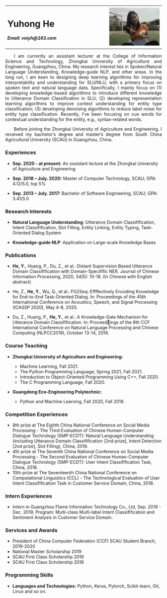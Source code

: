 

<style>
  table div p{font-size=20pt;}
  table td{margin: auto}
	div p{
    		text-indent: 2em;
  }
</style>
<table border="0" class="info">
  <tr>
    <td width="65%">
      <h1>Yuhong He</h1>
      <div>
        <h5>Email: voiyh@163.com</h5>
      </div>
    </td>
    <td width="35%">
      <img src="./hyhong.jpg" width="100%">
    </td>
  </tr>
</table>
  <div align="justify"> 
    <p>I am currently an assistant lecturer at the College of Information Science and Technology, Zhongkai University of Agriculture and Engineering, Guangzhou, China. My research interest lies in Spoken/Natural Language Understanding, Knowledge-guide NLP, and other areas.  In the long run, I am keen to designing deep learning algorithms for improving interpretability and understanding for SLU/NLU, with a primary focus on spoken text and natural language data. Specifically, I mainly focus on (1) developing knowledge-based algorithms to introduce different knowledge to Utterance Domain Classification in SLU; (2) developing representation learning algorithms to improve context understanding for entity type classification; (3)  developing denoising algorithms to reduce label noise for entity type classification. Recently, I've been focusing on cue words for contextual understanding for the entity, e.g., syntax-related words.</p>
       <p>Before joining the Zhongkai University of Agriculture and Engineering, I received my bachelor’s degree and master’s degree from South China Agricultural University (SCAU) in Guangzhou, China.</p></div>



### **Experiences**

- **Sep. 2020 - at present:** An sssistant lecture at  the Zhongkai University of Agriculture and Engineering

- **Sep. 2018 – July. 2020:** Master of Computer Technology, SCAU; GPA: 4.12/5.0, top 5%

- **Sep. 2013 – July. 2017:** Bachelor of Software Engineering, SCAU; GPA: 3.41/5.0

  

### Research Interests

- **Natural Language Understanding**: Utterance Domain Classifification, Intent Classifification, Slot Filling, Entity Linking, Entity Typing, Task-Oriented Dialog System

- **Knowledge-guide NLP**: Application on Large-scale Knowledge Bases

  

### **Publications**

- **He, Y.**, Huang, P., Du, Z., et al.: Distant Supervision Based Utterance Domain Classifification with Domain-Specifific NER. Journal of Chinese Information Processing, 2020, 34(5): 10-18. (In Chinese with English abstract)

- He, Z., **He, Y.**, Wu, Q., et al.: FG2Seq: Effffectively Encoding Knowledge for End-to-End Task-Oriented Dialog. In: Proceedings of the 45th International Conference on Acoustics, Speech, and Signal Processing (ICASSP 2020), May 4-8, 2020.

- Du, Z., Huang, P., **He, Y.**, et al.: A Knowledge-Gate Mechanism for Utterance Domain Classifification. In: Proceedings of the 8th CCF International Conference on Natural Language Processing and Chinese Computing (NLPCC2019), October 13-14, 2019.

  

### **Course Teaching**

- **Zhongkai University of Agriculture and Engineering:**
  - Machine Learning, Fall 2021.
  - The Python Programming Language, Spring 2021, Fall 2021.
  - Introduction to Object-Oriented Programming Using C++, Fall 2020.
  - The C Programming Language, Fall 2020.

- **Guangdong Eco-Engineering Polytechnic:**
  - Python and Machine Learning, Fall 2020, Fall 2019.



### **Competition Experiences**

- 8th prize at The Eighth China National Conference on Social Media Processing - The Third Evaluation of Chinese Human-Computer Dialogue Technology (SMP-ECDT): Natural Language Understanding (including Utterance Domain Classifification [2nd prize], Intent Detection [2nd prize], Slot Filling), China, 2019.
- 4th prize at The Seventh China National Conference on Social Media Processing - The Second Evaluation of Chinese Human-Computer Dialogue Technology (SMP-ECDT): User Intent Classifification Task, China, 2018.
- 10th prize at The Seventeenth China National Conference on Computational Linguistics (CCL) - The Technological Evaluation of User Intent Classifification Task in Customer Service Domain, China, 2018.



### **Intern Experiences**

-  Intern in Guangzhou Flame Information Technology Co., Ltd, Sep. 2019 - Dec. 2019, Program: Multi-class Multi-label Intent Classifification and Sentiment Analysis in Customer Service Domain.




### **Services and Awards**

- President of China Computer Federation (CCF) SCAU Student Branch, 2019-2020
- National Master Scholarship 2019
- SCAU First Class Scholarship 2019
- SCAU First Class Scholarship 2018



### **Programming Skills**

- **Languages and Technologies:** Python, Keras, Pytorch, Scikit-learn, Git, Linux and so on.

